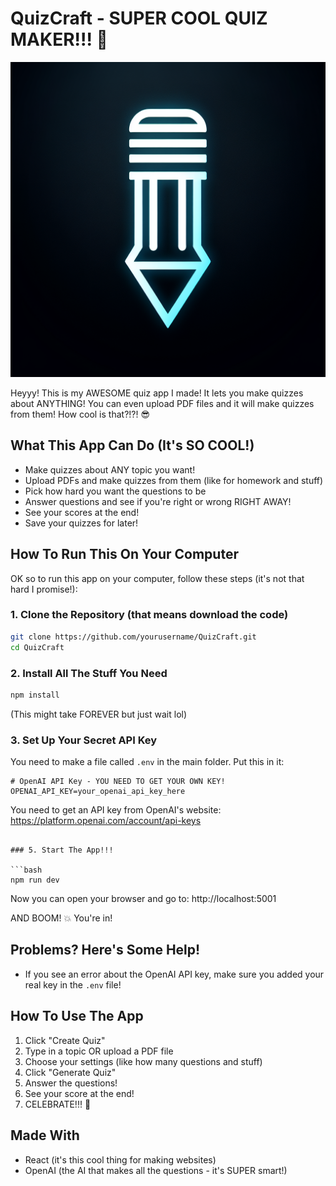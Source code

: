 # QuizCraft - SUPER COOL QUIZ MAKER!!! 🤩

![QuizCraft Logo](generated-icon.png)

Heyyy! This is my AWESOME quiz app I made! It lets you make quizzes about ANYTHING! You can even upload PDF files and it will make quizzes from them! How cool is that?!?! 😎

## What This App Can Do (It's SO COOL!)

- Make quizzes about ANY topic you want!
- Upload PDFs and make quizzes from them (like for homework and stuff)
- Pick how hard you want the questions to be
- Answer questions and see if you're right or wrong RIGHT AWAY!
- See your scores at the end!
- Save your quizzes for later!

## How To Run This On Your Computer

OK so to run this app on your computer, follow these steps (it's not that hard I promise!):

### 1. Clone the Repository (that means download the code)

```bash
git clone https://github.com/yourusername/QuizCraft.git
cd QuizCraft
```

### 2. Install All The Stuff You Need

```bash
npm install
```
(This might take FOREVER but just wait lol)

### 3. Set Up Your Secret API Key

You need to make a file called `.env` in the main folder. Put this in it:

```
# OpenAI API Key - YOU NEED TO GET YOUR OWN KEY!
OPENAI_API_KEY=your_openai_api_key_here
```

You need to get an API key from OpenAI's website: https://platform.openai.com/account/api-keys


```

### 5. Start The App!!!

```bash
npm run dev
```

Now you can open your browser and go to: http://localhost:5001

AND BOOM! 💥 You're in!

## Problems? Here's Some Help!

- If you see an error about the OpenAI API key, make sure you added your real key in the `.env` file!


## How To Use The App

1. Click "Create Quiz"
2. Type in a topic OR upload a PDF file
3. Choose your settings (like how many questions and stuff)
4. Click "Generate Quiz"
5. Answer the questions!
6. See your score at the end!
7. CELEBRATE!!! 🎉

## Made With

- React (it's this cool thing for making websites)
- OpenAI (the AI that makes all the questions - it's SUPER smart!)